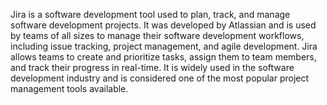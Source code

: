 Jira is a software development tool used to plan, track, and manage software development projects. It was developed by Atlassian and is used by teams of all sizes to manage their software development workflows, including issue tracking, project management, and agile development. Jira allows teams to create and prioritize tasks, assign them to team members, and track their progress in real-time. It is widely used in the software development industry and is considered one of the most popular project management tools available.
